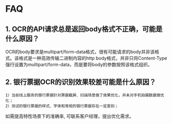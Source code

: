 

# FAQ

## 1. OCR的API请求总是返回body格式不正确，可能是什么原因？

OCR的body要求是multipart/form-data格式，很有可能请求的body并非该格式。该格式是一种高效传输二进制内容的http body格式，并非只将Content-Type强行设置为multipart/form-data，而是要将body的参数按照该格式组织。

## 2. 银行票据OCR的识别效果较差可能是什么原因？

    1）当前线上服务的银行票据针对票据截屏、扫描场景做了效果优化，并未对手机拍摄数据做优化；
    2）测试的银行票据的样式、字体和常规的银行票据存在一定差别；

如需提高特性场景下的准确率, 可联系客户经理，提出优化需求。

